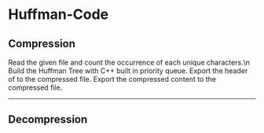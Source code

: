 # Huffman-Code

## Compression
Read the given file and count the occurrence of each unique characters.\n
Build the Huffman Tree with C++ built in priority queue.
Export the header of to the compressed file.
Export the compressed content to the compressed file.

---

## Decompression

